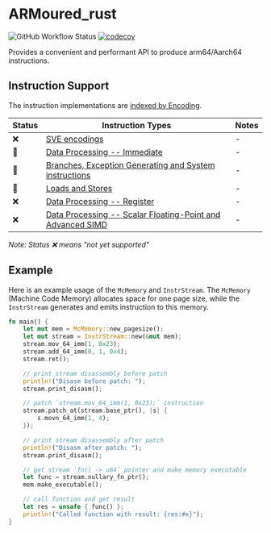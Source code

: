 # ARMoured_rust

![GitHub Workflow Status](https://img.shields.io/github/actions/workflow/status/jozott00/armoured_rust/tests.yml?logo=github&label=tests)
[![codecov](https://codecov.io/gh/Jozott00/ARMoured_rust/branch/main/graph/badge.svg?token=G3ZKEBKPEV)](https://codecov.io/gh/Jozott00/ARMoured_rust)

Provides a convenient and performant API to produce arm64/Aarch64 instructions.

## Instruction Support

The instruction implementations
are [indexed by Encoding](https://developer.arm.com/documentation/ddi0596/2021-12/Index-by-Encoding).

| Status | Instruction Types                                                                                                                                                                                          | Notes |
|--------|------------------------------------------------------------------------------------------------------------------------------------------------------------------------------------------------------------|-------|
| ❌      | [SVE encodings](https://developer.arm.com/documentation/ddi0596/2021-12/Index-by-Encoding/SVE-encodings?lang=en)                                                                                           | -     |
| 🚧     | [Data Processing -- Immediate](https://developer.arm.com/documentation/ddi0596/2021-12/Index-by-Encoding/Data-Processing----Immediate?lang=en)                                                             | -     |
| 🚧     | [Branches, Exception Generating and System instructions](https://developer.arm.com/documentation/ddi0596/2021-12/Index-by-Encoding/Branches--Exception-Generating-and-System-instructions?lang=en)         | -     |
| 🚧     | [Loads and Stores](https://developer.arm.com/documentation/ddi0596/2021-12/Index-by-Encoding/Loads-and-Stores?lang=en)                                                                                     | -     |
| ❌      | [Data Processing -- Register](https://developer.arm.com/documentation/ddi0596/2021-12/Index-by-Encoding/Data-Processing----Register?lang=en)                                                               | -     |
| ❌      | [Data Processing -- Scalar Floating-Point and Advanced SIMD](https://developer.arm.com/documentation/ddi0596/2021-12/Index-by-Encoding/Data-Processing----Scalar-Floating-Point-and-Advanced-SIMD?lang=en) | -     |

*Note: Status ❌ means "not yet supported"*

## Example

Here is an example usage of the `McMemory` and `InstrStream`. The `McMemory` (Machine Code Memory) allocates space for
one page size, while the `InstrStream` generates and emits instruction to this memory.

```rust
fn main() {
    let mut mem = McMemory::new_pagesize();
    let mut stream = InstrStream::new(&mut mem);
    stream.mov_64_imm(1, 0x23);
    stream.add_64_imm(0, 1, 0x4);
    stream.ret();

    // print stream disassembly before patch
    println!("Disasm before patch: ");
    stream.print_disasm();

    // patch `stream.mov_64_imm(1, 0x23);` instruction
    stream.patch_at(stream.base_ptr(), |s| {
        s.movn_64_imm(1, 4);
    });

    // print stream disassembly after patch
    println!("Disasm after patch: ");
    stream.print_disasm();

    // get stream `fn() -> u64` pointer and make memory executable 
    let func = stream.nullary_fn_ptr();
    mem.make_executable();

    // call function and get result
    let res = unsafe { func() };
    println!("Called function with result: {res:#x}");
}
```
